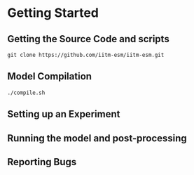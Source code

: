 # Getting Started

## Getting the Source Code and scripts

`git clone https://github.com/iitm-esm/iitm-esm.git`

## Model Compilation
`./compile.sh`

## Setting up an Experiment

## Running the model and post-processing

## Reporting Bugs
